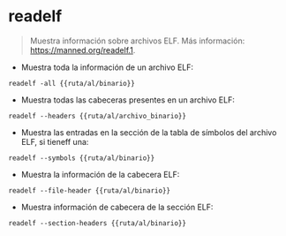 # readelf

> Muestra información sobre archivos ELF.
> Más información: <https://manned.org/readelf.1>.

- Muestra toda la información de un archivo ELF:

`readelf -all {{ruta/al/binario}}`

- Muestra todas las cabeceras presentes en un archivo ELF:

`readelf --headers {{ruta/al/archivo_binario}}`

- Muestra las entradas en la sección de la tabla de símbolos del archivo ELF, si tieneff una:

`readelf --symbols {{ruta/al/binario}}`

- Muestra la información de la cabecera ELF:

`readelf --file-header {{ruta/al/binario}}`

- Muestra información de cabecera de la sección ELF:

`readelf --section-headers {{ruta/al/binario}}`
